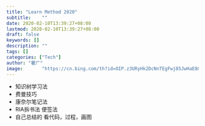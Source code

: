 ```yaml
---
title: "Learn Method 2020"
subtitle:    ""
date: 2020-02-10T13:39:27+08:00
lastmod: 2020-02-10T13:39:27+08:00
draft: false
keywords: []
description: ""
tags: []
categories: ["Tech"]
author: "瞿广"
image:       "https://cn.bing.com/th?id=OIP.z3URyHk2DcNnTEgFwj85JwHaE8&pid=Api&rs=1"
---
```


<!--more-->

- 知识树学习法
- 费曼技巧
- 康奈尔笔记法
- RIA拆书法
    便签法
- 自己总结的
    看代码，过程，画图
